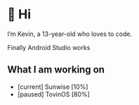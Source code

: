 # 👋 Hi

I’m Kevin, a 13-year-old who loves to code.

Finally Android Studio works
## What I am working on
- [current] Sunwise [10%]
- [paused] TovinOS [80%]


